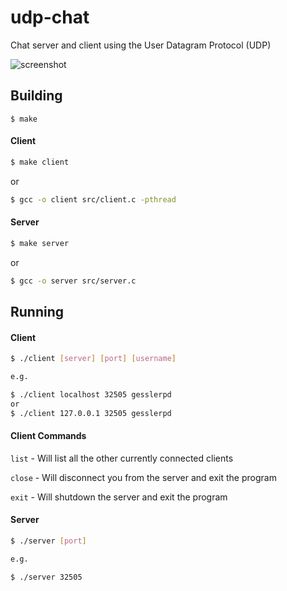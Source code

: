 # udp-chat

Chat server and client using the User Datagram Protocol (UDP)


![screenshot](https://raw.githubusercontent.com/gesslerpd/udp-chat/master/screenshots/chat.png)


## Building
```
$ make
```

#### Client
```bash
$ make client
```
or
```bash
$ gcc -o client src/client.c -pthread
```

#### Server

```bash
$ make server
```
or
```bash
$ gcc -o server src/server.c
```

## Running

#### Client

```bash
$ ./client [server] [port] [username]

e.g.

$ ./client localhost 32505 gesslerpd
or
$ ./client 127.0.0.1 32505 gesslerpd
```

#### Client Commands

`list` - Will list all the other currently connected clients

`close` - Will disconnect you from the server and exit the program

`exit` - Will shutdown the server and exit the program

#### Server

```bash
$ ./server [port]

e.g.

$ ./server 32505
```
